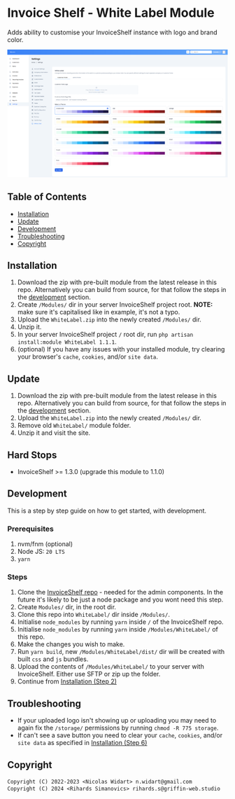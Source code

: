 # Invoice Shelf - White Label Module

Adds ability to customise your InvoiceShelf instance with logo and brand color.

![Preview of Invoice Shelf, White Label Settings page](./preview.png)

## Table of Contents

- [Installation](#installation)
- [Update](#update)
- [Development](#development)
- [Troubleshooting](#troubleshooting)
- [Copyright](#copyright)

## Installation

1. Download the zip with pre-built module from the latest release in this repo. Alternatively you can build from source, for that follow the steps in the [development](#development) section.
2. Create `/Modules/` dir in your server InvoiceShelf project root. **NOTE:** make sure it's capitalised like in example, it's not a typo.
3. Upload the `WhiteLabel.zip` into the newly created `/Modules/` dir.
4. Unzip it.
5. In your server InvoiceShelf project `/` root dir, run `php artisan install:module WhiteLabel 1.1.1`.
6. (optional) If you have any issues with your installed module, try clearing your browser's `cache`, `cookies`, and/or `site data`.

## Update

1. Download the zip with pre-built module from the latest release in this repo. Alternatively you can build from source, for that follow the steps in the [development](#development) section.
2. Upload the `WhiteLabel.zip` into the newly created `/Modules/` dir.
3. Remove old `WhiteLabel/` module folder.
4. Unzip it and visit the site.

## Hard Stops

- InvoiceShelf >= 1.3.0 (upgrade this module to 1.1.0)

## Development

This is a step by step guide on how to get started, with development.

### Prerequisites

1. nvm/fnm (optional)
2. Node JS: `20 LTS`
3. `yarn`

### Steps

1. Clone the [InvoiceShelf repo](https://github.com/InvoiceShelf/InvoiceShelf) - needed for the admin components. In the future it's likely to be just a node package and you wont need this step.
2. Create `Modules/` dir, in the root dir.
3. Clone this repo into `WhiteLabel/` dir inside `/Modules/`.
4. Initialise `node_modules` by running `yarn` inside `/` of the InvoiceShelf repo.
5. Initialise `node_modules` by running `yarn` inside `/Modules/WhiteLabel/` of this repo.
6. Make the changes you wish to make.
7. Run `yarn build`, new `/Modules/WhiteLabel/dist/` dir will be created with built `css` and `js` bundles.
8. Upload the contents of `/Modules/WhiteLabel/` to your server with InvoiceShelf. Either use SFTP or zip up the folder.
9. Continue from [Installation (Step 2)](#installation)

## Troubleshooting

- If your uploaded logo isn't showing up or uploading you may need to again fix the `/storage/` permissions by running `chmod -R 775 storage`.
- If can't see a save button you need to clear your `cache`, `cookies`, and/or `site data` as specified in [Installation (Step 6)](#installation)

## Copyright

    Copyright (C) 2022-2023 <Nicolas Widart> n.widart@gmail.com
    Copyright (C) 2024 <Rihards Simanovics> rihards.s@griffin-web.studio
